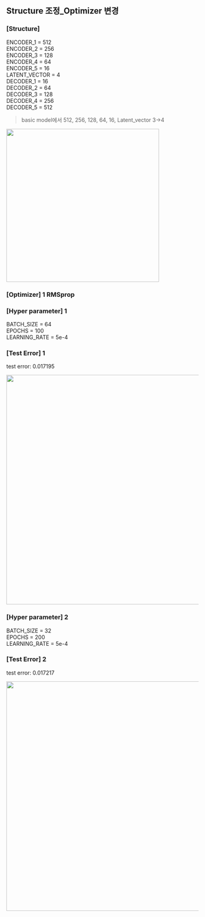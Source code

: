 ## Structure 조정_Optimizer 변경

### [Structure]
ENCODER_1 = 512 </br>
ENCODER_2 = 256 </br>
ENCODER_3 = 128 </br>
ENCODER_4 = 64 </br>
ENCODER_5 = 16 </br>
LATENT_VECTOR = 4 </br>
DECODER_1 = 16 </br>
DECODER_2 = 64 </br>
DECODER_3 = 128 </br>
DECODER_4 = 256 </br>
DECODER_5 = 512 </br>

> basic model에서 512, 256, 128, 64, 16, Latent_vector 3->4 </br>

<img src="https://github.com/park-sangeun/Back-end-Practice/assets/90459890/c55e54be-dc3d-47d5-a612-691ff69c0d56" width = "400">

### [Optimizer] 1 RMSprop

### [Hyper parameter] 1
BATCH_SIZE = 64 </br>
EPOCHS = 100 </br>
LEARNING_RATE = 5e-4 </br>

### [Test Error] 1
test error: 0.017195 </br>

<img src = "https://github.com/park-sangeun/Back-end-Practice/assets/90459890/10b96d89-07af-41d7-bf85-a96866776d78" width = "600">

### [Hyper parameter] 2
BATCH_SIZE = 32 </br>
EPOCHS = 200 </br>
LEARNING_RATE = 5e-4 </br>

### [Test Error] 2
test error: 0.017217 </br>

<img src = "https://github.com/park-sangeun/Park-sangeun/assets/90459890/6c9b2a0c-3469-46f1-a6a1-eed125e12e3e" width = "600">
